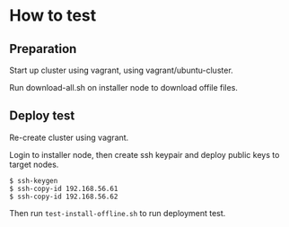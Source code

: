 # How to test

## Preparation

Start up cluster using vagrant, using vagrant/ubuntu-cluster.

Run download-all.sh on installer node to download offile files.

## Deploy test

Re-create cluster using vagrant.

Login to installer node, then create ssh keypair and deploy public keys to target nodes.

    $ ssh-keygen
    $ ssh-copy-id 192.168.56.61
    $ ssh-copy-id 192.168.56.62

Then run `test-install-offline.sh` to run deployment test.

